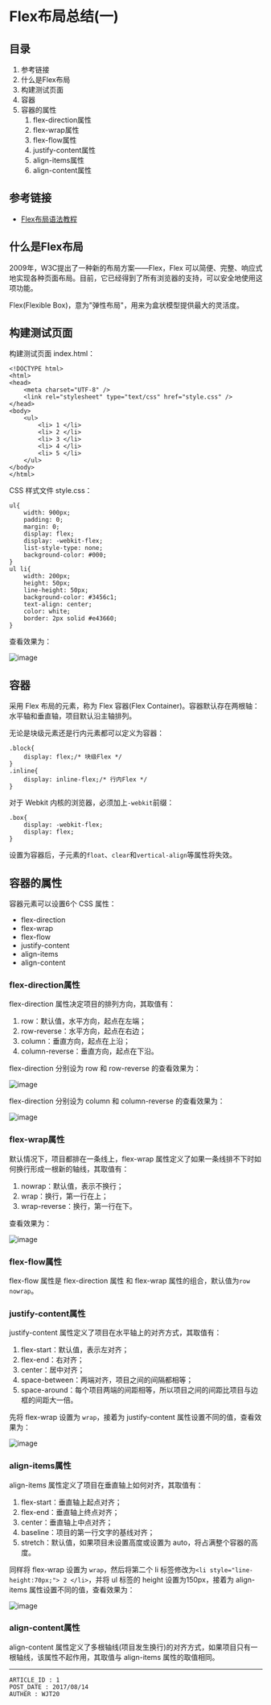 
# Flex布局总结(一) #

## 目录 ##

1. 参考链接
2. 什么是Flex布局
3. 构建测试页面
4. 容器
5. 容器的属性
    1. flex-direction属性
    2. flex-wrap属性
    3. flex-flow属性
    4. justify-content属性
    5. align-items属性
    6. align-content属性

## 参考链接 ##

- [Flex布局语法教程](http://www.ruanyifeng.com/blog/2015/07/flex-grammar.html?utm_source=tuicool&utm_medium=referral)

## 什么是Flex布局 ##

2009年，W3C提出了一种新的布局方案——Flex，Flex 可以简便、完整、响应式地实现各种页面布局。目前，它已经得到了所有浏览器的支持，可以安全地使用这项功能。

Flex(Flexible Box)，意为"弹性布局"，用来为盒状模型提供最大的灵活度。

## 构建测试页面 ##

构建测试页面 index.html：

```
<!DOCTYPE html>
<html>
<head>
    <meta charset="UTF-8" />
    <link rel="stylesheet" type="text/css" href="style.css" />
</head>
<body>
    <ul>
        <li> 1 </li>
        <li> 2 </li>
        <li> 3 </li>
        <li> 4 </li>
        <li> 5 </li>
    </ul>
</body>
</html>
```

CSS 样式文件 style.css：

```
ul{
    width: 900px;
    padding: 0;
    margin: 0;
    display: flex;
    display: -webkit-flex;
    list-style-type: none;
    background-color: #000;
}
ul li{
    width: 200px;
    height: 50px;
    line-height: 50px;
    background-color: #3456c1;
    text-align: center;
    color: white;
    border: 2px solid #e43660;
}
```

查看效果为：

![image](./images/w20.png)

## 容器 ##

采用 Flex 布局的元素，称为 Flex 容器(Flex Container)。容器默认存在两根轴：水平轴和垂直轴，项目默认沿主轴排列。

无论是块级元素还是行内元素都可以定义为容器：

```
.block{
    display: flex;/* 块级Flex */
}
.inline{
    display: inline-flex;/* 行内Flex */
}
```

对于 Webkit 内核的浏览器，必须加上`-webkit`前缀：

```
.box{
    display: -webkit-flex;
    display: flex;
}
```

设置为容器后，子元素的`float`、`clear`和`vertical-align`等属性将失效。

## 容器的属性 ##

容器元素可以设置6个 CSS 属性：

- flex-direction
- flex-wrap
- flex-flow
- justify-content
- align-items
- align-content

### flex-direction属性 ###

flex-direction 属性决定项目的排列方向，其取值有：

1. row：默认值，水平方向，起点在左端；
2. row-reverse：水平方向，起点在右边；
3. column：垂直方向，起点在上沿；
4. column-reverse：垂直方向，起点在下沿。

flex-direction 分别设为 row 和 row-reverse 的查看效果为：

![image](./images/w21.png)

flex-direction 分别设为 column 和 column-reverse 的查看效果为：

![image](./images/w22.png)

### flex-wrap属性 ###

默认情况下，项目都排在一条线上，flex-wrap 属性定义了如果一条线排不下时如何换行形成一根新的轴线，其取值有：

1. nowrap：默认值，表示不换行；
2. wrap：换行，第一行在上；
3. wrap-reverse：换行，第一行在下。

查看效果为：

![image](./images/w23.png)

### flex-flow属性 ###

flex-flow 属性是 flex-direction 属性 和 flex-wrap 属性的组合，默认值为`row nowrap`。

### justify-content属性 ###

justify-content 属性定义了项目在水平轴上的对齐方式，其取值有：

1. flex-start：默认值，表示左对齐；
2. flex-end：右对齐；
3. center：居中对齐；
4. space-between：两端对齐，项目之间的间隔都相等；
5. space-around：每个项目两端的间距相等，所以项目之间的间距比项目与边框的间距大一倍。

先将 flex-wrap 设置为 `wrap`，接着为 justify-content 属性设置不同的值，查看效果为：

![image](./images/w24.png)

### align-items属性 ###

align-items 属性定义了项目在垂直轴上如何对齐，其取值有：

1. flex-start：垂直轴上起点对齐；
2. flex-end：垂直轴上终点对齐；
3. center：垂直轴上中点对齐；
4. baseline：项目的第一行文字的基线对齐；
5. stretch：默认值，如果项目未设置高度或设置为 auto，将占满整个容器的高度。

同样将 flex-wrap 设置为 `wrap`，然后将第二个 li 标签修改为`<li style="line-height:70px;"> 2 </li>`，并将 ul 标签的 height 设置为150px，接着为 align-items 属性设置不同的值，查看效果为：

![image](./images/w25.png)

### align-content属性 ###

align-content 属性定义了多根轴线(项目发生换行)的对齐方式，如果项目只有一根轴线，该属性不起作用，其取值与 align-items 属性的取值相同。

---

```
ARTICLE_ID : 1
POST_DATE : 2017/08/14
AUTHER : WJT20
```

